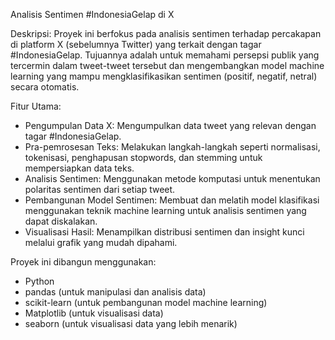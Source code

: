 Analisis Sentimen #IndonesiaGelap di X

Deskripsi:
Proyek ini berfokus pada analisis sentimen terhadap percakapan di platform X (sebelumnya Twitter) yang terkait dengan tagar #IndonesiaGelap. Tujuannya adalah untuk memahami persepsi publik yang tercermin dalam tweet-tweet tersebut dan mengembangkan model machine learning yang mampu mengklasifikasikan sentimen (positif, negatif, netral) secara otomatis.

Fitur Utama:
- Pengumpulan Data X: Mengumpulkan data tweet yang relevan dengan tagar #IndonesiaGelap.
- Pra-pemrosesan Teks: Melakukan langkah-langkah seperti normalisasi, tokenisasi, penghapusan stopwords, dan stemming untuk mempersiapkan data teks.
- Analisis Sentimen: Menggunakan metode komputasi untuk menentukan polaritas sentimen dari setiap tweet.
- Pembangunan Model Sentimen: Membuat dan melatih model klasifikasi menggunakan teknik machine learning untuk analisis sentimen yang dapat diskalakan.
- Visualisasi Hasil: Menampilkan distribusi sentimen dan insight kunci melalui grafik yang mudah dipahami.


Proyek ini dibangun menggunakan:
- Python
- pandas (untuk manipulasi dan analisis data)
- scikit-learn (untuk pembangunan model machine learning)
- Matplotlib (untuk visualisasi data)
- seaborn (untuk visualisasi data yang lebih menarik)
